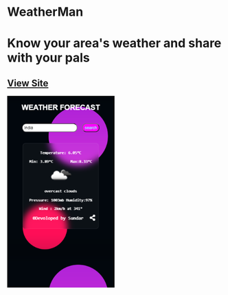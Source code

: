 # WeatherMan
# Know your area's weather and share with your pals
## [View Site](https://sundar-2000.github.io/weatherapp)
<p>
<img src="preview.PNG" width="250" margin="20"> 
</p>
